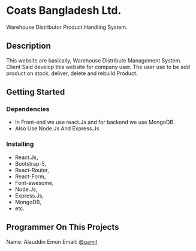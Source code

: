 # Coats Bangladesh Ltd.

Warehouse Distributor Product Handling System.

## Description

This website are basically, Warehouse Distribute Management System. Client Said develop this website for company user. The user use to be add product on stock, deliver, delete and rebuild Product.

## Getting Started

### Dependencies

- In Front-end we use react.Js and for backend we use MongoDB.
- Also Use Node.Js And Express.Js

### Installing

- React.Js,
- Bootstrap-5,
- React-Router,
- React-Form,
- Font-awesome,
- Node.Js,
- Express.Js,
- MongoDB,
- etc.

## Programmer On This Projects

Name: Alauddin Emon
Email: [@gamil](https://alauddinemon3@gmail.com)
